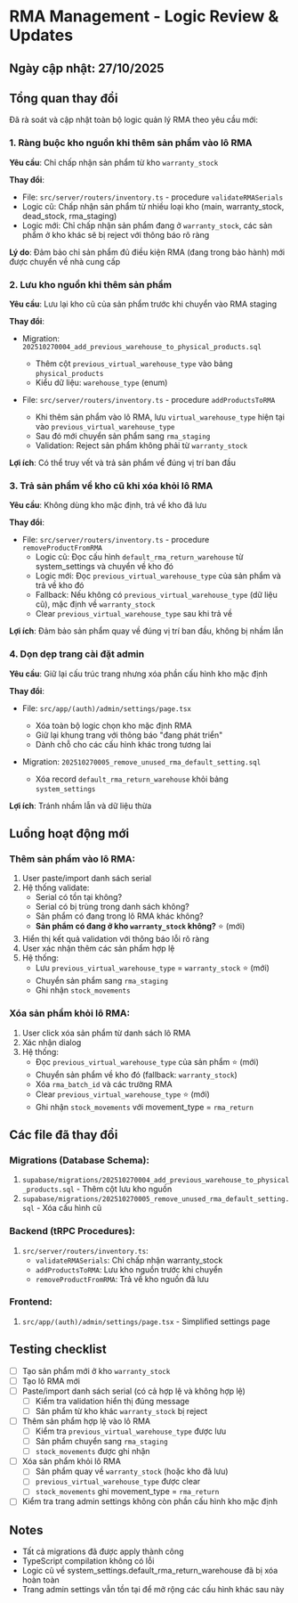 # RMA Management - Logic Review & Updates

## Ngày cập nhật: 27/10/2025

## Tổng quan thay đổi

Đã rà soát và cập nhật toàn bộ logic quản lý RMA theo yêu cầu mới:

### 1. Ràng buộc kho nguồn khi thêm sản phẩm vào lô RMA

**Yêu cầu**: Chỉ chấp nhận sản phẩm từ kho `warranty_stock`

**Thay đổi**:
- File: `src/server/routers/inventory.ts` - procedure `validateRMASerials`
- Logic cũ: Chấp nhận sản phẩm từ nhiều loại kho (main, warranty_stock, dead_stock, rma_staging)
- Logic mới: Chỉ chấp nhận sản phẩm đang ở `warranty_stock`, các sản phẩm ở kho khác sẽ bị reject với thông báo rõ ràng

**Lý do**: Đảm bảo chỉ sản phẩm đủ điều kiện RMA (đang trong bảo hành) mới được chuyển về nhà cung cấp

### 2. Lưu kho nguồn khi thêm sản phẩm

**Yêu cầu**: Lưu lại kho cũ của sản phẩm trước khi chuyển vào RMA staging

**Thay đổi**:
- Migration: `202510270004_add_previous_warehouse_to_physical_products.sql`
  - Thêm cột `previous_virtual_warehouse_type` vào bảng `physical_products`
  - Kiểu dữ liệu: `warehouse_type` (enum)
  
- File: `src/server/routers/inventory.ts` - procedure `addProductsToRMA`
  - Khi thêm sản phẩm vào lô RMA, lưu `virtual_warehouse_type` hiện tại vào `previous_virtual_warehouse_type`
  - Sau đó mới chuyển sản phẩm sang `rma_staging`
  - Validation: Reject sản phẩm không phải từ `warranty_stock`

**Lợi ích**: Có thể truy vết và trả sản phẩm về đúng vị trí ban đầu

### 3. Trả sản phẩm về kho cũ khi xóa khỏi lô RMA

**Yêu cầu**: Không dùng kho mặc định, trả về kho đã lưu

**Thay đổi**:
- File: `src/server/routers/inventory.ts` - procedure `removeProductFromRMA`
  - Logic cũ: Đọc cấu hình `default_rma_return_warehouse` từ system_settings và chuyển về kho đó
  - Logic mới: Đọc `previous_virtual_warehouse_type` của sản phẩm và trả về kho đó
  - Fallback: Nếu không có `previous_virtual_warehouse_type` (dữ liệu cũ), mặc định về `warranty_stock`
  - Clear `previous_virtual_warehouse_type` sau khi trả về

**Lợi ích**: Đảm bảo sản phẩm quay về đúng vị trí ban đầu, không bị nhầm lẫn

### 4. Dọn dẹp trang cài đặt admin

**Yêu cầu**: Giữ lại cấu trúc trang nhưng xóa phần cấu hình kho mặc định

**Thay đổi**:
- File: `src/app/(auth)/admin/settings/page.tsx`
  - Xóa toàn bộ logic chọn kho mặc định RMA
  - Giữ lại khung trang với thông báo "đang phát triển"
  - Dành chỗ cho các cấu hình khác trong tương lai

- Migration: `202510270005_remove_unused_rma_default_setting.sql`
  - Xóa record `default_rma_return_warehouse` khỏi bảng `system_settings`

**Lợi ích**: Tránh nhầm lẫn và dữ liệu thừa

## Luồng hoạt động mới

### Thêm sản phẩm vào lô RMA:

1. User paste/import danh sách serial
2. Hệ thống validate:
   - Serial có tồn tại không?
   - Serial có bị trùng trong danh sách không?
   - Sản phẩm có đang trong lô RMA khác không?
   - **Sản phẩm có đang ở kho `warranty_stock` không?** ⭐ (mới)
3. Hiển thị kết quả validation với thông báo lỗi rõ ràng
4. User xác nhận thêm các sản phẩm hợp lệ
5. Hệ thống:
   - Lưu `previous_virtual_warehouse_type` = `warranty_stock` ⭐ (mới)
   - Chuyển sản phẩm sang `rma_staging`
   - Ghi nhận `stock_movements`

### Xóa sản phẩm khỏi lô RMA:

1. User click xóa sản phẩm từ danh sách lô RMA
2. Xác nhận dialog
3. Hệ thống:
   - Đọc `previous_virtual_warehouse_type` của sản phẩm ⭐ (mới)
   - Chuyển sản phẩm về kho đó (fallback: `warranty_stock`)
   - Xóa `rma_batch_id` và các trường RMA
   - Clear `previous_virtual_warehouse_type` ⭐ (mới)
   - Ghi nhận `stock_movements` với movement_type = `rma_return`

## Các file đã thay đổi

### Migrations (Database Schema):
1. `supabase/migrations/202510270004_add_previous_warehouse_to_physical_products.sql` - Thêm cột lưu kho nguồn
2. `supabase/migrations/202510270005_remove_unused_rma_default_setting.sql` - Xóa cấu hình cũ

### Backend (tRPC Procedures):
1. `src/server/routers/inventory.ts`:
   - `validateRMASerials`: Chỉ chấp nhận warranty_stock
   - `addProductsToRMA`: Lưu kho nguồn trước khi chuyển
   - `removeProductFromRMA`: Trả về kho nguồn đã lưu

### Frontend:
1. `src/app/(auth)/admin/settings/page.tsx` - Simplified settings page

## Testing checklist

- [ ] Tạo sản phẩm mới ở kho `warranty_stock`
- [ ] Tạo lô RMA mới
- [ ] Paste/import danh sách serial (có cả hợp lệ và không hợp lệ)
  - [ ] Kiểm tra validation hiển thị đúng message
  - [ ] Sản phẩm từ kho khác `warranty_stock` bị reject
- [ ] Thêm sản phẩm hợp lệ vào lô RMA
  - [ ] Kiểm tra `previous_virtual_warehouse_type` được lưu
  - [ ] Sản phẩm chuyển sang `rma_staging`
  - [ ] `stock_movements` được ghi nhận
- [ ] Xóa sản phẩm khỏi lô RMA
  - [ ] Sản phẩm quay về `warranty_stock` (hoặc kho đã lưu)
  - [ ] `previous_virtual_warehouse_type` được clear
  - [ ] `stock_movements` ghi movement_type = `rma_return`
- [ ] Kiểm tra trang admin settings không còn phần cấu hình kho mặc định

## Notes

- Tất cả migrations đã được apply thành công
- TypeScript compilation không có lỗi
- Logic cũ về system_settings.default_rma_return_warehouse đã bị xóa hoàn toàn
- Trang admin settings vẫn tồn tại để mở rộng các cấu hình khác sau này
